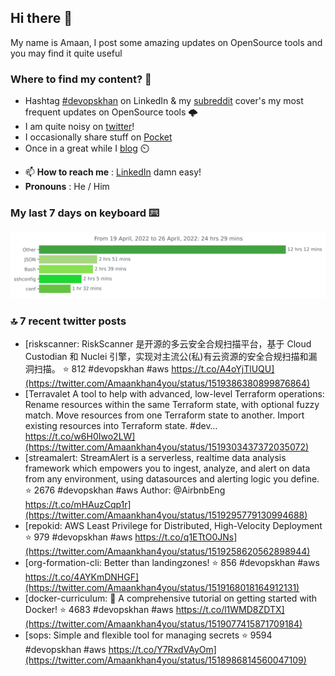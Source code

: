 <!--- [![Hits](https://hits.seeyoufarm.com/api/count/incr/badge.svg?url=https%3A%2F%2Fgithub.com%2Fakhan4u%2Fhit-counter&count_bg=%2379C83D&title_bg=%23555555&icon=&icon_color=%23E7E7E7&title=visits&edge_flat=false)](https://hits.seeyoufarm.com) --->

## Hi there 👋

My name is Amaan, I post some amazing updates on OpenSource tools and you may find it quite useful

### Where to find my content? 🤔

* Hashtag [#devopskhan](https://www.linkedin.com/feed/hashtag/devopskhan/) on LinkedIn & my [subreddit](https://www.reddit.com/r/devopskhan/) cover's my most frequent updates on OpenSource tools 🌩️
* I am quite noisy on [twitter](https://twitter.com/Amaankhan4you)!
* I occasionally share stuff on [Pocket](https://getpocket.com/@ej6g8d1dp2829A16a9Tf5d4T6bAMp3d8791rejDe86yem3bm4e14ex4fT4dluk29)
* Once in a great while I [blog](https://linuxparrot.com/) ⏲️


- 📫 **How to reach me** : [LinkedIn](https://www.linkedin.com/in/amaan-khan-linux-ninja) damn easy!
- **Pronouns** : He / Him

### My last 7 days on keyboard ⌨️

<img src="https://github.com/akhan4u/akhan4u/blob/main/images/stat.svg" alt="Amaan's Wakatime Activity!"/>

### 🔝 7 recent twitter posts
<!-- DEVDOJO:START -->
- [riskscanner: RiskScanner 是开源的多云安全合规扫描平台，基于 Cloud Custodian 和 Nuclei 引擎，实现对主流公&lpar;私&rpar;有云资源的安全合规扫描和漏洞扫描。
⭐️ 812
#devopskhan #aws
https://t.co/A4oYjTlUQU](https://twitter.com/Amaankhan4you/status/1519386380899876864)
- [Terravalet A tool to help with advanced, low-level Terraform operations: Rename resources within the same Terraform state, with optional fuzzy match. Move resources from one Terraform state to another. Import existing resources into Terraform state. #dev… https://t.co/w6H0Iwo2LW](https://twitter.com/Amaankhan4you/status/1519303437372035072)
- [streamalert: StreamAlert is a serverless, realtime data analysis framework which empowers you to ingest, analyze, and alert on data from any environment, using datasources and alerting logic you define.
⭐️ 2676
#devopskhan #aws
Author: @AirbnbEng
https://t.co/mHAuzCqp1r](https://twitter.com/Amaankhan4you/status/1519295779130994688)
- [repokid: AWS Least Privilege for Distributed, High-Velocity Deployment
⭐️ 979
#devopskhan #aws
https://t.co/q1ETtO0JNs](https://twitter.com/Amaankhan4you/status/1519258620562898944)
- [org-formation-cli: Better than landingzones!
⭐️ 856
#devopskhan #aws
https://t.co/4AYKmDNHGF](https://twitter.com/Amaankhan4you/status/1519168018164912131)
- [docker-curriculum: :dolphin: A comprehensive tutorial on getting started with Docker!
⭐️ 4683
#devopskhan #aws
https://t.co/l1WMD8ZDTX](https://twitter.com/Amaankhan4you/status/1519077415871709184)
- [sops: Simple and flexible tool for managing secrets
⭐️ 9594
#devopskhan #aws
https://t.co/Y7RxdVAyOm](https://twitter.com/Amaankhan4you/status/1518986814560047109)
<!-- DEVDOJO:END -->

<!-- ![Amaan's GitHub stats](https://github-readme-stats.vercel.app/api?username=akhan4u&count_private=true&show_icons=true&hide=contribs) -->
